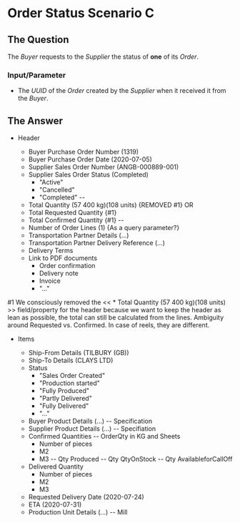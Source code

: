# Order Status Scenario C

## The Question

The _Buyer_ requests to the _Supplier_ the status of **one** of its _Order_.

### Input/Parameter

* The _UUID_ of the _Order_ created by the _Supplier_ when it received it from the _Buyer_.

## The Answer

* Header

  * Buyer Purchase Order Number (1319)
  * Buyer Purchase Order Date (2020-07-05)
  * Supplier Sales Order Number (ANGB-000889-001)
  * Supplier Sales Order Status (Completed)
    * "Active"
    * "Cancelled"
    * "Completed"
  --
  * Total Quantity (57 400 kg)(108 units) {REMOVED #1}
  OR
  * Total Requested Quantity {#1}
  * Total Confirmed Quantity {#1}
  --
  * Number of Order Lines (1) {As a query parameter?}
  * Transportation Partner Details (...)
  * Transportation Partner Delivery Reference (...)
  * Delivery Terms
  * Link to PDF documents
    * Order confirmation
    * Delivery note
    * Invoice
    * "..."

#1 We consciously removed the << * Total Quantity (57 400 kg)(108 units) >> field/property for the header because we want to keep the header as lean as possible, the total can still be calculated from the lines. Ambiguity around Requested vs. Confirmed. In case of reels, they are different.

* Items

  * Ship-From Details (TILBURY (GB))
  * Ship-To Details (CLAYS LTD)
  * Status
    * "Sales Order Created"
    * "Production started"
    * "Fully Produced"
    * "Partly Delivered"
    * "Fully Delivered"
    * "..."
  * Buyer Product Details (...) -- Specification
  * Supplier Product Details (...) -- Specifiation
  * Confirmed Quantities -- OrderQty in KG and Sheets
    * Number of pieces
    * M2
    * M3
-- Qty Produced
-- Qty QtyOnStock
-- Qty AvailableforCallOff
  * Delivered Quantity
    * Number of pieces
    * M2
    * M3
  * Requested Delivery Date (2020-07-24)
  * ETA (2020-07-31)
  * Production Unit Details (...) -- Mill
